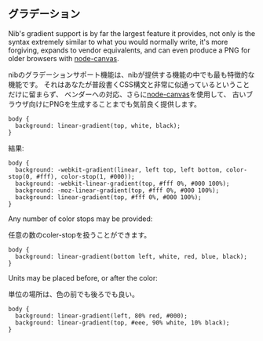 ## グラデーション

Nib's gradient support is by far the largest feature it provides, 
not only is the syntax extremely similar to what you would normally write, 
it's more forgiving, expands to vendor equivalents, 
and can even produce a PNG for older browsers with [node-canvas](http://github.com/learnboost/node-canvas).

nibのグラデーションサポート機能は、nibが提供する機能の中でも最も特徴的な機能です。
それはあなたが普段書くCSS構文と非常に似通っているということだけに留まらず、
ベンダーへの対応、さらに[node-canvas](http://github.com/learnboost/node-canvas)を使用して、
古いブラウザ向けにPNGを生成することまでも気前良く提供します。

````
body {
  background: linear-gradient(top, white, black);
}
````

結果:

````
body {
  background: -webkit-gradient(linear, left top, left bottom, color-stop(0, #fff), color-stop(1, #000));
  background: -webkit-linear-gradient(top, #fff 0%, #000 100%);
  background: -moz-linear-gradient(top, #fff 0%, #000 100%);
  background: linear-gradient(top, #fff 0%, #000 100%);
}
````

Any number of color stops may be provided:

任意の数のcoler-stopを扱うことができます。

````
body {
  background: linear-gradient(bottom left, white, red, blue, black);
}
````

Units may be placed before, or after the color:

単位の場所は、色の前でも後ろでも良い。

````
body {
  background: linear-gradient(left, 80% red, #000);
  background: linear-gradient(top, #eee, 90% white, 10% black);
}
````
